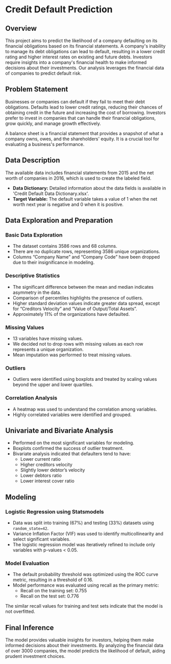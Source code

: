 # Credit Default Prediction

## Overview

This project aims to predict the likelihood of a company defaulting on its financial obligations based on its financial statements. A company's inability to manage its debt obligations can lead to default, resulting in a lower credit rating and higher interest rates on existing and future debts. Investors require insights into a company's financial health to make informed decisions about their investments. Our analysis leverages the financial data of companies to predict default risk.

## Problem Statement

Businesses or companies can default if they fail to meet their debt obligations. Defaults lead to lower credit ratings, reducing their chances of obtaining credit in the future and increasing the cost of borrowing. Investors prefer to invest in companies that can handle their financial obligations, grow quickly, and manage growth effectively.

A balance sheet is a financial statement that provides a snapshot of what a company owns, owes, and the shareholders' equity. It is a crucial tool for evaluating a business's performance.

## Data Description

The available data includes financial statements from 2015 and the net worth of companies in 2016, which is used to create the labeled field.

- **Data Dictionary:** Detailed information about the data fields is available in 'Credit Default Data Dictionary.xlsx'.
- **Target Variable:** The default variable takes a value of 1 when the net worth next year is negative and 0 when it is positive.

## Data Exploration and Preparation

### Basic Data Exploration

- The dataset contains 3586 rows and 68 columns.
- There are no duplicate rows, representing 3586 unique organizations.
- Columns “Company Name” and “Company Code” have been dropped due to their insignificance in modeling.

### Descriptive Statistics

- The significant difference between the mean and median indicates asymmetry in the data.
- Comparison of percentiles highlights the presence of outliers.
- Higher standard deviation values indicate greater data spread, except for “Creditors Velocity” and “Value of Output/Total Assets”.
- Approximately 11% of the organizations have defaulted.

### Missing Values

- 13 variables have missing values.
- We decided not to drop rows with missing values as each row represents a unique organization.
- Mean imputation was performed to treat missing values.

### Outliers

- Outliers were identified using boxplots and treated by scaling values beyond the upper and lower quartiles.

### Correlation Analysis

- A heatmap was used to understand the correlation among variables.
- Highly correlated variables were identified and grouped.

## Univariate and Bivariate Analysis

- Performed on the most significant variables for modeling.
- Boxplots confirmed the success of outlier treatment.
- Bivariate analysis indicated that defaulters tend to have:
  - Lower current ratio
  - Higher creditors velocity
  - Slightly lower debtor’s velocity
  - Lower debtors ratio
  - Lower interest cover ratio

## Modeling

### Logistic Regression using Statsmodels

- Data was split into training (67%) and testing (33%) datasets using `random_state=42`.
- Variance Inflation Factor (VIF) was used to identify multicollinearity and select significant variables.
- The logistic regression model was iteratively refined to include only variables with p-values < 0.05.

### Model Evaluation

- The default probability threshold was optimized using the ROC curve metric, resulting in a threshold of 0.16.
- Model performance was evaluated using recall as the primary metric:
  - Recall on the training set: 0.755
  - Recall on the test set: 0.776

The similar recall values for training and test sets indicate that the model is not overfitted.

## Final Inference

The model provides valuable insights for investors, helping them make informed decisions about their investments. By analyzing the financial data of over 3000 companies, the model predicts the likelihood of default, aiding prudent investment choices.
